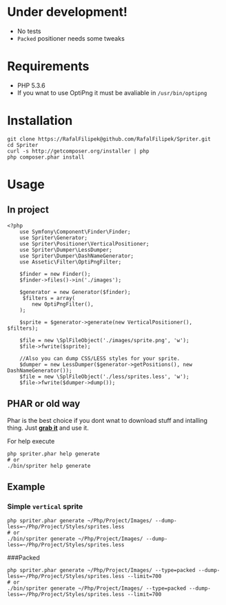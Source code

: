 Under development!
==================

 * No tests
 * `Packed` positioner needs some tweaks

Requirements
============

 * PHP 5.3.6
 * If you wnat to use OptiPng it must be avaliable in `/usr/bin/optipng`

Installation
============

```
git clone https://RafalFilipek@github.com/RafalFilipek/Spriter.git
cd Spriter
curl -s http://getcomposer.org/installer | php
php composer.phar install
```

Usage
=====

In project
----------

```
<?php
	use Symfony\Component\Finder\Finder;
	use Spriter\Generator;
	use Spriter\Positioner\VerticalPositioner;
	use Spriter\Dumper\LessDumper;
	use Spriter\Dumper\DashNameGenerator;
	use Assetic\Filter\OptiPngFilter;

	$finder = new Finder();
	$finder->files()->in('./images');

	$generator = new Generator($finder);
	 $filters = array(
		new OptiPngFilter(),
	);

	$sprite = $generator->generate(new VerticalPositioner(), $filters);

	$file = new \SplFileObject('./images/sprite.png', 'w');
	$file->fwrite($sprite);

	//Also you can dump CSS/LESS styles for your sprite.
	$dumper = new LessDumper($generator->getPositions(), new DashNameGenerator());
	$file = new \SplFileObject('./less/sprites.less', 'w');
	$file->fwrite($dumper->dump());
```

PHAR or old way
---------------

Phar is the best choice if you dont wnat to download stuff and intalling thing. Just [**grab it**](https://github.com/RafalFilipek/Spriter/raw/master/spriter.phar) and use it.

For help execute

```
php spriter.phar help generate
# or
./bin/spriter help generate
```


Example
-------

### Simple `vertical` sprite
```
php spriter.phar generate ~/Php/Project/Images/ --dump-less=~/Php/Project/Styles/sprites.less
# or
./bin/spriter generate ~/Php/Project/Images/ --dump-less=~/Php/Project/Styles/sprites.less
```
###Packed
```
php spriter.phar generate ~/Php/Project/Images/ --type=packed --dump-less=~/Php/Project/Styles/sprites.less --limit=700
# or
./bin/spriter generate ~/Php/Project/Images/ --type=packed --dump-less=~/Php/Project/Styles/sprites.less --limit=700
```
